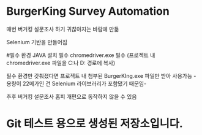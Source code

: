 # BurgerKing Survey Automation

매번 버거킹 설문조사 하기 귀찮아지는 바람에 만듦

Selenium 기반을 만들어짐

#필수 환경
JAVA 설치 필수
chromedriver.exe 필수 (프로젝트 내 chromedriver.exe 파일을 C:나 D: 경로에 복사)

필수 환경만 갖춰졌다면 프로젝트 내 첨부된 BurgerKIng.exe 파일만 받아 사용가능
-용량이 22메가인 건 Selenium 라이브러리가 포함됐기 때문임-


추후 버거킹 설문조사 홈피 개편으로 동작하지 않을 수 있음

 

# Git 테스트 용으로 생성된 저장소입니다.